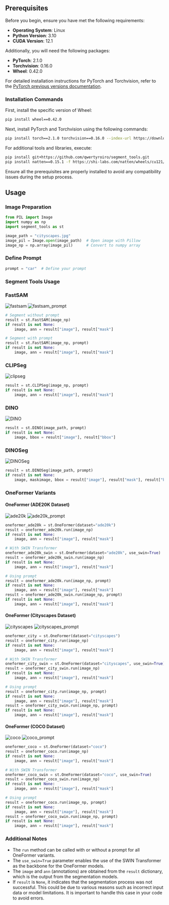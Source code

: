 ## Prerequisites

Before you begin, ensure you have met the following requirements:

- **Operating System**: Linux
- **Python Version**: 3.10
- **CUDA Version**: 12.1

Additionally, you will need the following packages:

- **PyTorch**: 2.1.0
- **Torchvision**: 0.16.0
- **Wheel**: 0.42.0

For detailed installation instructions for PyTorch and Torchvision, refer to the [PyTorch previous versions documentation](https://pytorch.org/get-started/previous-versions/#v210).

### Installation Commands

First, install the specific version of Wheel:

```bash
pip install wheel==0.42.0
```

Next, install PyTorch and Torchvision using the following commands:

```bash
pip install torch==2.1.0 torchvision==0.16.0 --index-url https://download.pytorch.org/whl/cu121
```

For additional tools and libraries, execute:

```bash
pip install git+https://github.com/qwertyroiro/segment_tools.git
pip install natten==0.15.1 -f https://shi-labs.com/natten/wheels/cu121/torch2.1.0/index.html
```

Ensure all the prerequisites are properly installed to avoid any compatibility issues during the setup process.
## Usage

### Image Preparation
```python
from PIL import Image
import numpy as np
import segment_tools as st

image_path = "cityscapes.jpg"
image_pil = Image.open(image_path)  # Open image with Pillow
image_np = np.array(image_pil)      # Convert to numpy array
```

### Define Prompt
```python
prompt = "car"  # Define your prompt
```

### Segment Tools Usage

### FastSAM
![fastsam](image_dir/fastsam.png)
![fastsam_prompt](image_dir/fastsam_prompt.png)
```python
# Segment without prompt
result = st.FastSAM(image_np)
if result is not None:
    image, ann = result["image"], result["mask"]

# Segment with prompt
result = st.FastSAM(image_np, prompt)
if result is not None:
    image, ann = result["image"], result["mask"]
```

### CLIPSeg
![clipseg](image_dir/clipseg.png)
```python
result = st.CLIPSeg(image_np, prompt)
if result is not None:
    image, ann = result["image"], result["mask"]
```

### DINO
![DINO](image_dir/dino.png)
```python
result = st.DINO(image_path, prompt)
if result is not None:
    image, bbox = result["image"], result["bbox"]
```

### DINOSeg
![DINOSeg](image_dir/dinoseg.png)
```python
result = st.DINOSeg(image_path, prompt)
if result is not None:
    image, maskimage, bbox = result["image"], result["mask"], result["bbox"]
```

### OneFormer Variants

#### OneFormer (ADE20K Dataset)
![ade20k](image_dir/OneFormer_ade20k(dinat).png)
![ade20k_prompt](image_dir/OneFormer_ade20k(dinat)(prompt).png)
```python
oneformer_ade20k = st.OneFormer(dataset="ade20k")
result = oneformer_ade20k.run(image_np)
if result is not None:
    image, ann = result["image"], result["mask"]

# With SWIN Transformer
oneformer_ade20k_swin = st.OneFormer(dataset="ade20k", use_swin=True)
result = oneformer_ade20k_swin.run(image_np)
if result is not None:
    image, ann = result["image"], result["mask"]

# Using prompt
result = oneformer_ade20k.run(image_np, prompt)
if result is not None:
    image, ann = result["image"], result["mask"]
result = oneformer_ade20k_swin.run(image_np, prompt)
if result is not None:
    image, ann = result["image"], result["mask"]
```

#### OneFormer (Cityscapes Dataset)
![cityscapes](image_dir/OneFormer_cityscapes(dinat).png)
![cityscapes_prompt](image_dir/OneFormer_cityscapes(dinat)(prompt).png)
```python
oneformer_city = st.OneFormer(dataset="cityscapes")
result = oneformer_city.run(image_np)
if result is not None:
    image, ann = result["image"], result["mask"]

# With SWIN Transformer
oneformer_city_swin = st.OneFormer(dataset="cityscapes", use_swin=True)
result = oneformer_city_swin.run(image_np)
if result is not None:
    image, ann = result["image"], result["mask"]

# Using prompt
result = oneformer_city.run(image_np, prompt)
if result is not None:
    image, ann = result["image"], result["mask"]
result = oneformer_city_swin.run(image_np, prompt)
if result is not None:
    image, ann = result["image"], result["mask"]
```

#### OneFormer (COCO Dataset)
![coco](image_dir/OneFormer_coco(dinat).png)
![coco_prompt](image_dir/OneFormer_coco(dinat)(prompt).png)
```python
oneformer_coco = st.OneFormer(dataset="coco")
result = oneformer_coco.run(image_np)
if result is not None:
    image, ann = result["image"], result["mask"]

# With SWIN Transformer
oneformer_coco_swin = st.OneFormer(dataset="coco", use_swin=True)
result = oneformer_coco_swin.run(image_np)
if result is not None:
    image, ann = result["image"], result["mask"]

# Using prompt
result = oneformer_coco.run(image_np, prompt)
if result is not None:
    image, ann = result["image"], result["mask"]
result = oneformer_coco_swin.run(image_np, prompt)
if result is not None:
    image, ann = result["image"], result["mask"]
```

### Additional Notes
- The `run` method can be called with or without a prompt for all OneFormer variants.
- The `use_swin=True` parameter enables the use of the SWIN Transformer as the backbone for the OneFormer models.
- The `image` and `ann` (annotations) are obtained from the `result` dictionary, which is the output from the segmentation models.
- If `result` is `None`, it indicates that the segmentation process was not successful. This could be due to various reasons such as incorrect input data or model limitations. It is important to handle this case in your code to avoid errors.
